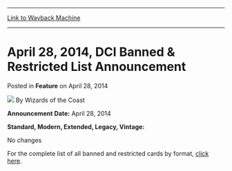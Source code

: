 
---
[Link to Wayback Machine](https://web.archive.org/web/20220807155416/https://magic.wizards.com/en/articles/archive/feature/april-28-2014-dci-banned-restricted-list-announcement-2014-04-28)

[_metadata_:author]:- "Wizards of the Coast"
[_metadata_:description]:- "Announcement Date: April 28, 2014 Standard, Modern, Extended, Legacy, Vintage: No changes For the complete list of all banned and restricted cards by format, click here."
[_metadata_:generator]:- "Drupal 7 (http://drupal.org)"
[_metadata_:node]:- "163426"
[_metadata_:publish_date]:- "2014-04-28"
[_metadata_:source]:- "div-main-content"
[_metadata_:title]:- "April 28, 2014, DCI Banned & Restricted List Announcement"
[_metadata_:wayback_capture_timestamp]:- "2022-08-07 15:54:16"
[_metadata_:wayback_raw_url]:- "https://web.archive.org/web/20220807155416id_/https://magic.wizards.com/en/articles/archive/feature/april-28-2014-dci-banned-restricted-list-announcement-2014-04-28"
[_metadata_:wayback_url]:- "https://magic.wizards.com/en/articles/archive/feature/april-28-2014-dci-banned-restricted-list-announcement-2014-04-28"
---


April 28, 2014, DCI Banned & Restricted List Announcement
=========================================================



 Posted in **Feature**
 on April 28, 2014 






![](https://media.magic.wizards.com/styles/auth_small/public/images/person/wizards_author.jpg)
By Wizards of the Coast












**Announcement Date:** April 28, 2014


**Standard, Modern, Extended, Legacy, Vintage:**  

No changes


For the complete list of all banned and restricted cards by format, [click here](http://archive.wizards.com/magic/magazine/article.aspx?x=judge/resources/banned).








